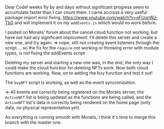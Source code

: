 Dear Code! weeks fly by and days without significant progress seem to accumulate faster than I can count them.
I came accross a very useful package import error fixing, https://www.youtube.com/watch?v=qFUonWJ-Tb0 and will implement it on my `addEvents.js` which would no work before.

I posted on Moralis' forum about the cancel cloud function not working, but have not had any significant improvment. I'll delete this server and create a new one, and try again.
=> nope, still not creating event listeners through the script.... so the fix for the `require` not working or throwing error with module types, is not fixing the addEvents script

Deleting my server and starting a new one was, in the end, the only way I could make the cloud function for deleting NFTs work. Now both cloud functions are working.
Now, on to adding the buy function and test it out!

The `buyNFT` script is working, as well as the event syncronization.

=> All events are correctly being registered on the Moralis server, the `ActiveNFT` list is being updated as the functions are being called, and the `ActiveNFT` list's data is correctly being rendered on the home page (only data, no physical representation yet).

As everything is running smooth with Moralis, I think it's time to merge this branch with the master one.
